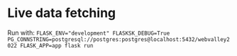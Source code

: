 # Live data fetching

Run with: `FLASK_ENV="development" FLASKSK_DEBUG=True PG_CONNSTRING=postgresql://postgres:postgres@localhost:5432/webvalley2022 FLASK_APP=app flask run`